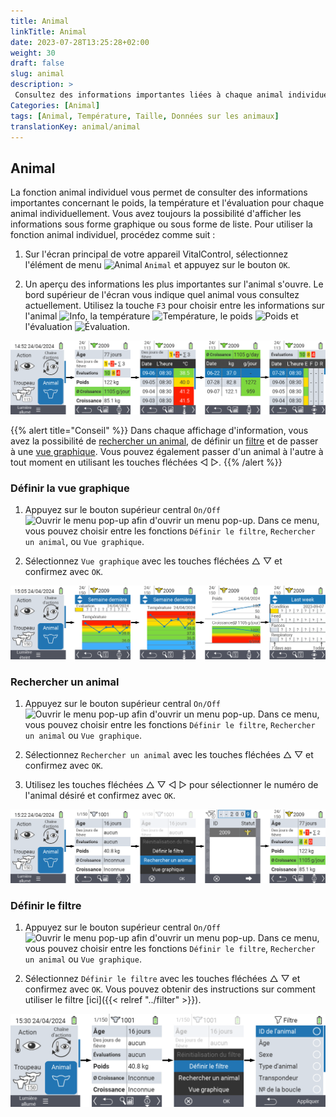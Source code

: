 ```yaml
---
title: Animal
linkTitle: Animal
date: 2023-07-28T13:25:28+02:00
weight: 30
draft: false
slug: animal
description: >
 Consultez des informations importantes liées à chaque animal individuellement.
Categories: [Animal]
tags: [Animal, Température, Taille, Données sur les animaux]
translationKey: animal/animal
---
```

## Animal

La fonction animal individuel vous permet de consulter des informations importantes concernant le poids, la température et l'évaluation pour chaque animal individuellement. Vous avez toujours la possibilité d'afficher les informations sous forme graphique ou sous forme de liste. Pour utiliser la fonction animal individuel, procédez comme suit :

1. Sur l'écran principal de votre appareil VitalControl, sélectionnez l'élément de menu <img src="/icons/main/animal.svg" width="35" align="bottom" alt="Animal" /> `Animal` et appuyez sur le bouton `OK`.

2. Un aperçu des informations les plus importantes sur l'animal s'ouvre. Le bord supérieur de l'écran vous indique quel animal vous consultez actuellement. Utilisez la touche `F3` pour choisir entre les informations sur l'animal <img src="/icons/footer/info.svg" width="20" align="bottom" alt="Info" />, la température <img src="/icons/actions/temperature.svg" width="10" align="bottom" alt="Température" />, le poids  <img src="/icons/actions/weight.svg" width="20" align="bottom" alt="Poids" /> et l'évaluation <img src="/icons/actions/rating.svg" width="25" align="bottom" alt="Évaluation" />.

![VitalControl: Menu Animal](images/list.png "Affichage sous forme de liste")

{{% alert title="Conseil"  %}}
Dans chaque affichage d'information, vous avez la possibilité de [rechercher un animal](#rechercher-un-animal), de définir un [filtre](#définir-le-filtre) et de passer à une [vue graphique](#définir-la-vue-graphique).
Vous pouvez également passer d'un animal à l'autre à tout moment en utilisant les touches fléchées ◁ ▷.
{{% /alert %}}

### Définir la vue graphique

1. Appuyez sur le bouton supérieur central `On/Off` <img src="/icons/footer/search_chart.svg" width="40" align="bottom" alt="Ouvrir le menu pop-up" /> afin d'ouvrir un menu pop-up. Dans ce menu, vous pouvez choisir entre les fonctions `Définir le filtre`, `Rechercher un animal`, ou `Vue graphique`.

2. Sélectionnez `Vue graphique` avec les touches fléchées △ ▽ et confirmez avec `OK`.

![VitalControl : Menu Animal](images/graphic.png "Représentation sous forme graphique")

### Rechercher un animal

1. Appuyez sur le bouton supérieur central `On/Off` <img src="/icons/footer/search_chart.svg" width="40" align="bottom" alt="Ouvrir le menu pop-up" /> afin d'ouvrir un menu pop-up. Dans ce menu, vous pouvez choisir entre les fonctions `Définir le filtre`, `Rechercher un animal` ou `Vue graphique`.

2. Sélectionnez `Rechercher un animal` avec les touches fléchées △ ▽ et confirmez avec `OK`.

3. Utilisez les touches fléchées △ ▽ ◁ ▷ pour sélectionner le numéro de l'animal désiré et confirmez avec `OK`.

![VitalControl : Menu Animal](images/search.png "Rechercher un animal")

### Définir le filtre

1. Appuyez sur le bouton supérieur central `On/Off` <img src="/icons/footer/search_chart.svg" width="40" align="bottom" alt="Ouvrir le menu pop-up" /> afin d'ouvrir un menu pop-up. Dans ce menu, vous pouvez choisir entre les fonctions `Définir le filtre`, `Rechercher un animal` ou `Vue graphique`.

2. Sélectionnez `Définir le filtre` avec les touches fléchées △ ▽ et confirmez avec `OK`.
Vous pouvez obtenir des instructions sur comment utiliser le filtre [ici]({{< relref "../filter" >}}).

![VitalControl : Menu Animal](images/filter.png "Définir le filtre")
